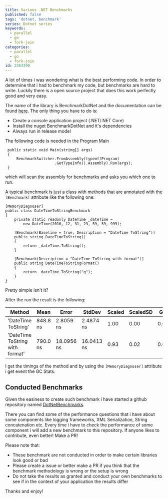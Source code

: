 ```yaml
---
title: Various .NET Benchmarks
published: false
tags: 'dotnet, benchmark'
series: Dotnet series
keywords:
  - parallel
  - go
  - fork-join
categories:
  - parallel
  - go
  - fork-join
id: 2363390
---
```


A lot of times i was wondering what is the best performing code.
In order to determine that i had to benchmark my code, but benchmarks are hard to write.
Luckily there is a open source project that does this work perfectly good and very easy.

The name of the library is BenchmarkDotNet and the documentation can be found [here](http://benchmarkdotnet.org/).
The only thing you have to do is:

- Create a console application project (.NET/.NET Core)
- Install the nuget BenchmarkDotNet and it's dependencies
- Always run in release mode!

The following code is needed in the Program Main

     public static void Main(string[] args)
     {
         BenchmarkSwitcher.FromAssembly(typeof(Program)
                          .GetTypeInfo().Assembly).Run(args);
     }

which will scan the assembly for benchmarks and asks you which one to run.

A typical benchmark is just a class with methods that are annotated with the `[Benchmark]` attribute like the following one:

    [MemoryDiagnoser]
    public class DateTimeToStringBenchmark
    {
        private static readonly DateTime _dateTime = 
            new DateTime(2016, 12, 31, 23, 59, 59, 999);
        
        [Benchmark(Baseline = true, Description = "DateTime ToString")]
        public string DateTimeToString()
        {
            return _dateTime.ToString();
        }

        [Benchmark(Description = "DateTime ToString with format")]
        public string DateTimeToStringFormat()
        {
            return _dateTime.ToString("g");
        }
    }

Pretty simple isn't it?

After the run the result is the following:

<table>
    <thead>
        <tr><th>Method</th><th>Mean</th><th>Error</th><th>StdDev</th><th>Scaled</th><th>ScaledSD</th><th>Gen 0</th><th>Gen 1</th><th>Allocated</th></tr>
    </thead>
    <tbody>
        <tr><td>'DateTime ToString'</td><td>848.8 ns</td><td>2.8059 ns</td><td>2.4874 ns</td><td>1.00</td><td>0.00</td><td>0.0410</td><td>-</td><td>132 B</td></tr>
        <tr><td> 'DateTime ToString with format'</td><td>790.0 ns</td><td>18.0956 ns</td><td>16.0413 ns</td><td>0.93</td><td>0.02</td><td>0.0391</td><td>0.0104</td><td>124 B</td></tr>
    </tbody>
</table>

I get the timings of the method and by using the `[MemoryDiagnoser]` attribute i get event the GC Stats.

## Conducted Benchmarks

Given the easiness to create such benchmark i have started a github repository named [DotNetBenchmarks](https://github.com/mantzas/DotNetBenchmarks).

There you can find some of the performance questions that i have about some components like logging frameworks, XML Serialization, String concatenation etc.
Every time i have to check the performance of some component i will add a new benchmark to this repository. If anyone likes to contribute, even better!
Make a PR!

Please note that:

- These benchmark are not conducted in order to make certain libraries look good or bad
- Please create a issue or better make a PR if you think that the benchmark methodology is wrong or the setup is wrong
- Do not take the results as granted and conduct your own benchmarks to see if in the context of your application the results differ

Thanks and enjoy!
